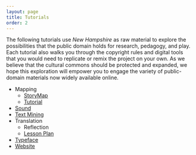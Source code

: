 ```yaml
---
layout: page
title: Tutorials
order: 2
---
```


The following tutorials use _New Hampshire_ as raw material to explore the possibilities that the public domain holds for research, pedagogy, and play. Each tutorial also walks you through the copyright rules and digital tools that you would need to replicate or remix the project on your own. As we believe that the cultural commons should be protected and expanded, we hope this exploration will empower you to engage the variety of public-domain materials now widely available online.

<ul margin-bottom: 0;>
    <li>Mapping
        <ul margin-bottom: 0;>
		<li><a href="http://unclosure.scholarslab.org/texts/storymap/">StoryMap</a></li>
		<li><a href="http://unclosure.scholarslab.org/texts/StoryMapTutorial/">Tutorial</a></li>
        </ul>
    </li>
	<li><a href="http://unclosure.scholarslab.org/texts/sound/">Sound</a></li>
	<li><a href="http://unclosure.scholarslab.org/texts/text-mining/">Text Mining</a></li>
	<li>Translation
		<ul margin-bottom: 0;>
			<li>Reflection</li>
			<li><a href="http://unclosure.scholarslab.org/texts/Teaching%20Translation%20with%20the%20Public%20Domain/">Lesson Plan</a></li>
		</ul>
	<li><a href="http://unclosure.scholarslab.org/texts/Typeface/">Typeface</a></li>
	<li><a href="http://unclosure.scholarslab.org/texts/website-tutorial/">Website</a></li>
</ul>
